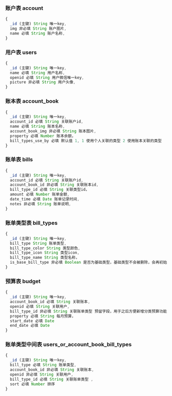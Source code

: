 ### 账户表 account
```js
{
  _id (主键) String 唯一key,
  img 非必填 String 账户图片,
  name 必填 String 账户名称,
}
```
### 用户表 users
```js
{
  _id (主键) String 唯一key,
  name 必填 String 用户名称,
  openid 必填 String 用户微信唯一key,
  picture 非必填 String 用户头像,
}
```
### 账本表 account_book
```js
{
  _id (主键) String 唯一key,
  account_id 必填 String 关联账户id,
  name 必填 String 账本名称,
  account_book_img 非必填 String 账本图片,
  property 必填 Number 账本余额，
  bill_types_use_by 必填 默认值 1, 1 使用个人关联的类型 2 使用账本关联的类型
}
```
### 账单表 bills
```js
{
  _id (主键) String 唯一key,
  account_id 必填 String 关联账户id,
  account_book_id 非必填 String 关联账本id,
  bill_type_id 必填 String 关联类型id，
  amount 必填 Number 账单金额,
  date_time 必填 Date 账单记录时间,
  notes 非必填 String 账单说明,
}
```
### 账单类型表 bill_types
```js
{
  _id (主键) String 唯一key,
  bill_type String 账单类型,
  bill_type_color String 类型颜色,
  bill_type_icon String 类型icon,
  bill_type_name String 类型名称，
  is_base_bill_type 非必填 Boolean 是否为基础类型，基础类型不会被删除，会再初始化的时候默认填入，
}
```
### 预算表 budget
```js
{
  _id (主键) String 唯一key,
  account_book_id 必填 String 关联账本,
  openid 必填 String 关联用户,
  bill_type_id 非必填 String 关联账单类型 预留字段，用于之后方便新增分类预算功能,
  property 必填 String 每月预算，
  start_date 必填 Date
  end_date 必填 Date
}
```
### 账单类型中间表 users_or_account_book_bill_types
```js
{
  _id (主键) String 唯一key,
  bill_type 必填 String 账单类型,
  account_book_id 非必填 String 关联账本,
  openid 非必填 String 关联用户,
  bill_type_id 必填 String 关联账单类型 ,
  sort 必填 Number 排序
}
```















